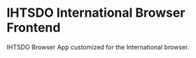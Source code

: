 IHTSDO International Browser Frontend
=====================================

IHTSDO Browser App customized for the International browser.
